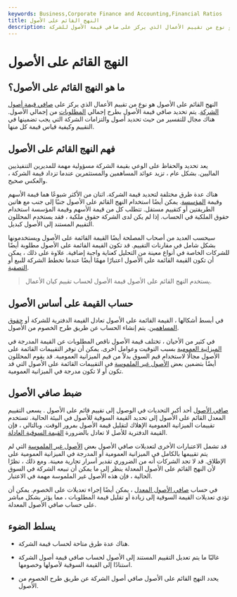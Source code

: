 ```yaml
---
keywords: Business,Corporate Finance and Accounting,Financial Ratios
title: النهج القائم على الأصول
description: النهج القائم على الأصول هو نوع من تقييم الأعمال الذي يركز على صافي قيمة الأصول للشركة.
---
```


# النهج القائم على الأصول
## ما هو النهج القائم على الأصول؟

النهج القائم على الأصول هو نوع من تقييم الأعمال الذي يركز على [صافي قيمة أصول الشركة](/nav). يتم تحديد صافي قيمة الأصول بطرح إجمالي [المطلوبات](/liability) من إجمالي الأصول. هناك مجال للتفسير من حيث تحديد أصول والتزامات الشركة التي يجب تضمينها في التقييم وكيفية قياس قيمة كل منها.

## فهم النهج القائم على الأصول

يعد تحديد والحفاظ على الوعي بقيمة الشركة مسؤولية مهمة للمديرين التنفيذيين الماليين. بشكل عام ، تزيد عوائد المساهمين والمستثمرين عندما تزداد قيمة الشركة ، والعكس صحيح.

هناك عدة طرق مختلفة لتحديد قيمة الشركة. اثنان من الأكثر شيوعًا هما قيمة الأسهم وقيمة [المؤسسة](/enterprisevalue). يمكن أيضًا استخدام النهج القائم على الأصول جنبًا إلى جنب مع هاتين الطريقتين أو كتقييم مستقل. تتطلب كل من قيمة الأسهم وقيمة المؤسسة استخدام حقوق الملكية في الحساب. إذا لم يكن لدى الشركة حقوق ملكية ، فقد يستخدم المحللون التقييم المستند إلى الأصول كبديل.

سيحسب العديد من أصحاب المصلحة أيضًا القيمة القائمة على الأصول ويستخدمونها بشكل شامل في مقارنات التقييم. قد تكون القيمة القائمة على الأصول مطلوبة أيضًا للشركات الخاصة في أنواع معينة من التحليل كعناية واجبة إضافية. علاوة على ذلك ، يمكن أن تكون القيمة القائمة على الأصول اعتبارًا مهمًا أيضًا عندما تخطط الشركة للبيع أو [التصفية](/liquidation).

> يستخدم النهج القائم على الأصول قيمة الأصول لحساب تقييم كيان الأعمال.

>

## حساب القيمة على أساس الأصول

في أبسط أشكالها ، القيمة القائمة على الأصول تعادل القيمة الدفترية للشركة أو [حقوق المساهمين](/shareholdersequity). يتم إنشاء الحساب عن طريق طرح الخصوم من الأصول.

في كثير من الأحيان ، تختلف قيمة الأصول ناقص المطلوبات عن القيمة المدرجة في [الميزانية العمومية](/balancesheet) بسبب التوقيت وعوامل أخرى. يمكن أن توفر التقييمات القائمة على الأصول مجالًا لاستخدام قيم السوق بدلاً من قيم الميزانية العمومية. قد يقوم المحللون أيضًا بتضمين بعض [الأصول غير الملموسة](/intangibleasset) في التقييمات القائمة على الأصول التي قد تكون أو لا تكون مدرجة في الميزانية العمومية.

## ضبط صافي الأصول

[صافي الأصول](/nav) أحد أكبر التحديات في الوصول إلى تقييم قائم على الأصول . يسعى التقييم المعدل القائم على الأصول إلى تحديد القيمة السوقية للأصول في البيئة الحالية. تستخدم تقييمات الميزانية العمومية الإهلاك لتقليل قيمة الأصول بمرور الوقت. وبالتالي ، فإن القيمة الدفترية للأصل لا تعادل بالضرورة [القيمة السوقية العادلة](/fairmarketvalue).

قد تشمل الاعتبارات الأخرى لتعديلات صافي الأصول بعض [الأصول غير الملموسة](/intangibleasset) التي لم يتم تقييمها بالكامل في الميزانية العمومية أو المدرجة في الميزانية العمومية على الإطلاق. قد لا تجد الشركات أنه من الضروري تقدير أسرار تجارية معينة. ومع ذلك ، نظرًا لأن النهج القائم على الأصول المعدلة ينظر إلى ما يمكن أن تبيعه الشركة في السوق الحالية ، فإن هذه الأصول غير الملموسة مهمة في الاعتبار.

في حساب [صافي الأصول المعدل](/adjusted-net-asset-method) ، يمكن أيضًا إجراء تعديلات على الخصوم. يمكن أن تؤدي تعديلات القيمة السوقية إلى زيادة أو تقليل قيمة المطلوبات ، مما يؤثر بشكل مباشر على حساب صافي الأصول المعدلة.

## يسلط الضوء

- هناك عدة طرق متاحة لحساب قيمة الشركة.

- غالبًا ما يتم تعديل التقييم المستند إلى الأصول لحساب صافي قيمة أصول الشركة استنادًا إلى القيمة السوقية لأصولها وخصومها.

- يحدد النهج القائم على الأصول صافي أصول الشركة عن طريق طرح الخصوم من الأصول.

